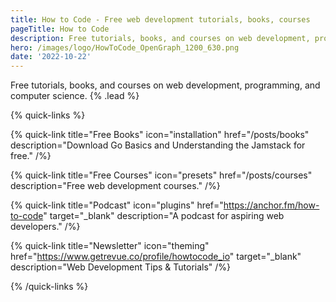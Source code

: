 ```yaml
---
title: How to Code - Free web development tutorials, books, courses
pageTitle: How to Code
description: Free tutorials, books, and courses on web development, programming, and computer science.
hero: /images/logo/HowToCode_OpenGraph_1200_630.png
date: '2022-10-22'
---
```


Free tutorials, books, and courses on web development, programming, and computer science. {% .lead %}

{% quick-links %}

{% quick-link title="Free Books" icon="installation" href="/posts/books" description="Download Go Basics and Understanding the Jamstack for free." /%}

{% quick-link title="Free Courses" icon="presets" href="/posts/courses" description="Free web development courses." /%}

{% quick-link title="Podcast" icon="plugins" href="https://anchor.fm/how-to-code" target="_blank" description="A podcast for aspiring web developers." /%}

{% quick-link title="Newsletter" icon="theming" href="https://www.getrevue.co/profile/howtocode_io" target="_blank" description="Web Development Tips & Tutorials" /%}

{% /quick-links %}
